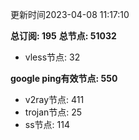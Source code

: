 更新时间2023-04-08 11:17:10

**总订阅: 195**
**总节点: 51032**
- vless节点: 32

**google ping有效节点: 550**
- v2ray节点: 411
- trojan节点: 25
- ss节点: 114
